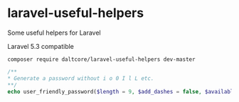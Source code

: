 # laravel-useful-helpers
Some useful helpers for Laravel

Laravel 5.3 compatible

```
composer require daltcore/laravel-useful-helpers dev-master
```

```php
/**
* Generate a password without i o 0 I l L etc.
**/
echo user_friendly_password($length = 9, $add_dashes = false, $available_sets = 'lud');
```

